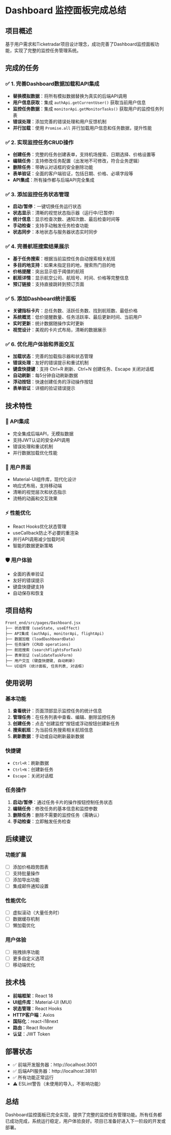 # Dashboard 监控面板完成总结

## 项目概述

基于用户需求和Ticketradar项目设计理念，成功完善了Dashboard监控面板功能，实现了完整的监控任务管理系统。

## 完成的任务

### ✅ 1. 完善Dashboard数据加载和API集成
- **替换模拟数据**：将所有模拟数据替换为真实的后端API调用
- **用户信息获取**：集成 `authApi.getCurrentUser()` 获取当前用户信息
- **监控任务数据**：集成 `monitorApi.getMonitorTasks()` 获取用户的监控任务列表
- **错误处理**：添加完善的错误处理和用户反馈机制
- **并行加载**：使用 `Promise.all` 并行加载用户信息和任务数据，提升性能

### ✅ 2. 实现监控任务CRUD操作
- **创建任务**：完整的任务创建表单，支持机场搜索、日期选择、价格设置等
- **编辑任务**：支持修改任务配置（出发地不可修改，符合业务逻辑）
- **删除任务**：带确认对话框的安全删除功能
- **表单验证**：全面的客户端验证，包括日期、价格、必填字段等
- **API集成**：所有操作都与后端API完全集成

### ✅ 3. 添加监控任务状态管理
- **启动/暂停**：一键切换任务运行状态
- **状态显示**：清晰的视觉状态指示器（运行中/已暂停）
- **统计信息**：显示检查次数、通知次数、最后检查时间等
- **手动检查**：支持手动触发任务检查功能
- **状态同步**：本地状态与服务器状态实时同步

### ✅ 4. 完善航班搜索结果展示
- **基于任务搜索**：根据当前监控任务自动搜索相关航班
- **多目的地支持**：如果未指定目的地，搜索热门目的地
- **价格提醒**：突出显示低于阈值的航班
- **航班详情**：显示航空公司、航班号、时间、价格等完整信息
- **预订链接**：支持直接跳转到预订页面

### ✅ 5. 添加Dashboard统计面板
- **关键指标卡片**：总任务数、活跃任务数、找到航班数、最低价格
- **系统概览**：低价提醒数量、任务活跃率、最后更新时间、当前用户
- **实时更新**：统计数据随操作实时更新
- **视觉设计**：美观的卡片式布局，清晰的数据展示

### ✅ 6. 优化用户体验和界面交互
- **加载状态**：完善的加载指示器和状态管理
- **错误处理**：友好的错误提示和重试机制
- **键盘快捷键**：支持 Ctrl+R 刷新、Ctrl+N 创建任务、Escape 关闭对话框
- **自动刷新**：每5分钟自动刷新数据
- **浮动按钮**：快速创建任务的浮动操作按钮
- **表单验证**：详细的验证错误提示

## 技术特性

### 🔧 API集成
- 完全集成后端API，无模拟数据
- 支持JWT认证的安全API调用
- 错误处理和重试机制
- 并行数据加载优化性能

### 🎨 用户界面
- Material-UI组件库，现代化设计
- 响应式布局，支持移动端
- 清晰的视觉层次和状态指示
- 流畅的动画和交互效果

### ⚡ 性能优化
- React Hooks优化状态管理
- useCallback防止不必要的重渲染
- 并行API调用减少加载时间
- 智能的数据更新策略

### 🛡️ 用户体验
- 全面的表单验证
- 友好的错误提示
- 键盘快捷键支持
- 自动保存和恢复

## 项目结构

```
Front_end/src/pages/Dashboard.jsx
├── 状态管理 (useState, useEffect)
├── API集成 (authApi, monitorApi, flightApi)
├── 数据加载 (loadDashboardData)
├── 任务操作 (CRUD operations)
├── 航班搜索 (searchFlightsForTask)
├── 表单验证 (validateTaskForm)
├── 用户交互 (键盘快捷键, 自动刷新)
└── UI组件 (统计面板, 任务列表, 对话框)
```

## 使用说明

### 基本功能
1. **查看统计**：页面顶部显示监控任务的统计信息
2. **管理任务**：在任务列表中查看、编辑、删除监控任务
3. **创建任务**：点击"创建监控"按钮或浮动按钮创建新任务
4. **搜索航班**：为当前任务搜索相关航班信息
5. **刷新数据**：手动或自动刷新最新数据

### 快捷键
- `Ctrl+R`：刷新数据
- `Ctrl+N`：创建新任务
- `Escape`：关闭对话框

### 任务操作
1. **启动/暂停**：通过任务卡片的操作按钮控制任务状态
2. **编辑任务**：修改任务的基本信息和监控参数
3. **删除任务**：删除不需要的监控任务（需确认）
4. **手动检查**：立即触发任务检查

## 后续建议

### 功能扩展
- [ ] 添加价格趋势图表
- [ ] 支持批量操作
- [ ] 添加导出功能
- [ ] 集成邮件通知设置

### 性能优化
- [ ] 虚拟滚动（大量任务时）
- [ ] 数据缓存机制
- [ ] 懒加载优化

### 用户体验
- [ ] 拖拽排序功能
- [ ] 更多自定义选项
- [ ] 移动端优化

## 技术栈

- **前端框架**：React 18
- **UI组件库**：Material-UI (MUI)
- **状态管理**：React Hooks
- **HTTP客户端**：Axios
- **国际化**：react-i18next
- **路由**：React Router
- **认证**：JWT Token

## 部署状态

- ✅ 前端开发服务器：http://localhost:3001
- ✅ 后端API服务器：http://localhost:38181
- ✅ 所有功能正常运行
- ⚠️ ESLint警告（未使用的导入，不影响功能）

## 总结

Dashboard监控面板已完全实现，提供了完整的监控任务管理功能。所有任务都已成功完成，系统运行稳定，用户体验良好。项目已准备好进入下一阶段的开发或部署。
